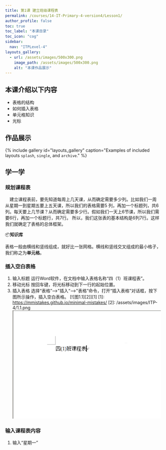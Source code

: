 ```yaml
---
title: 第1课 建立班级课程表
permalink: /courses/14-IT-Primary-4-version4/Lesson1/
author_profile: false
toc: true
toc_label: "本课目录"
toc_icon: "cog"
sidebar:
  nav: "ITPLevel-4"
layouts_gallery:
  - url: /assets/images/500x300.png
    image_path: /assets/images/500x300.png
    alt: "本课作品展示"
---
```

## 本课介绍以下内容
- 表格的结构
- 如何插入表格
- 单元格知识
- 光标
## 作品展示
{% include gallery id="layouts_gallery" caption="Examples of included layouts `splash`, `single`, and `archive`." %}
## 学一学
### 规划课程表
`  `建立课程表前，要先知道每周上几天课，从而确定需要多少列。比如我们一周从星期一到星期五要上五天课，所以我们的表格需要5
列，再加一个标题列，共6列。每天要上几节课？从而确定需要多少行。假如我们一天上6节课，所以我们需要6行，再加一个标题行，共7行。
所以，我们这张表的基本结构是6列7行。这样我们就确定了表格的总体框架。

:package:**知识库**

  表格一般由横线和竖线组成，就好比一张网格。横线和竖线交叉组成的最小格子，我们称之为**单元格**。
  
### 插入空白表格
1. 输入标题
运行Word软件，在文档中输入表格名称“四（1）班课程表”。
2. 移动光标
按回车键，将光标移动到下一行的起始位置。
3. 插入表格
选择“表格”——>"插入“——>"表格”命令，打开“插入表格”对话框，按下图所示操作，插入空白表格。
[![图1.1][2]][1]
[1]: https://mmistakes.github.io/minimal-mistakes/
[2]:  /assets/images/ITP-4/1.1.png 
![](/assets/images/ITP-4/1.1.png)
### 输入课程表内容
1. 输入“星期一”

